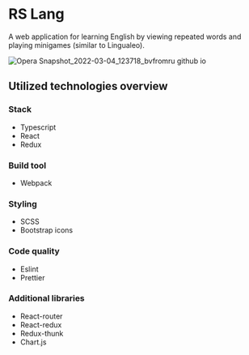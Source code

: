 # RS Lang
A web application for learning English by viewing repeated words and playing minigames (similar to Lingualeo). 

![Opera Snapshot_2022-03-04_123718_bvfromru github io](https://user-images.githubusercontent.com/18407108/159107305-c518a3cd-8724-4f7a-bd6c-ffea975a0424.png)

## Utilized technologies overview

### Stack
- Typescript
- React
- Redux

### Build tool
- Webpack

### Styling
- SCSS
- Bootstrap icons

### Code quality
- Eslint
- Prettier

### Additional libraries
- React-router
- React-redux
- Redux-thunk
- Chart.js
